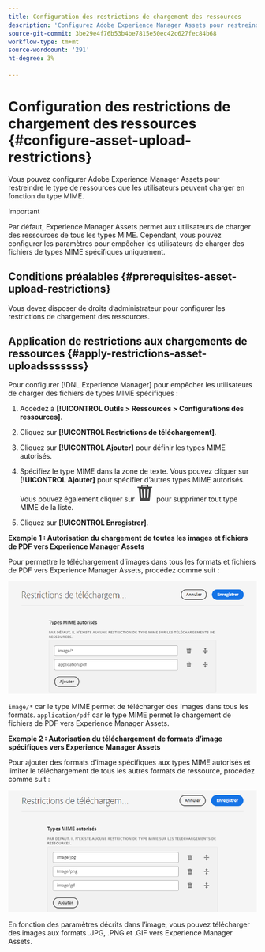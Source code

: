 ```yaml
---
title: Configuration des restrictions de chargement des ressources
description: 'Configurez Adobe Experience Manager Assets pour restreindre le type de ressources que les utilisateurs peuvent charger en fonction du type MIME. Cela permet d’éviter les chargements accidentels de fichiers au format indésirable. '
source-git-commit: 3be29e4f76b53b4be7815e50ec42c627fec84b68
workflow-type: tm+mt
source-wordcount: '291'
ht-degree: 3%

---
```


# Configuration des restrictions de chargement des ressources {#configure-asset-upload-restrictions}

Vous pouvez configurer Adobe Experience Manager Assets pour restreindre le type de ressources que les utilisateurs peuvent charger en fonction du type MIME.

>[!IMPORTANT]
>
>Par défaut, Experience Manager Assets permet aux utilisateurs de charger des ressources de tous les types MIME. Cependant, vous pouvez configurer les paramètres pour empêcher les utilisateurs de charger des fichiers de types MIME spécifiques uniquement.

## Conditions préalables {#prerequisites-asset-upload-restrictions}

Vous devez disposer de droits d’administrateur pour configurer les restrictions de chargement des ressources.

## Application de restrictions aux chargements de ressources {#apply-restrictions-asset-uploadsssssss}

Pour configurer [!DNL Experience Manager] pour empêcher les utilisateurs de charger des fichiers de types MIME spécifiques :

1. Accédez à **[!UICONTROL Outils > Ressources > Configurations des ressources]**.

1. Cliquez sur **[!UICONTROL Restrictions de téléchargement]**.

1. Cliquez sur **[!UICONTROL Ajouter]** pour définir les types MIME autorisés.

1. Spécifiez le type MIME dans la zone de texte. Vous pouvez cliquer sur **[!UICONTROL Ajouter]** pour spécifier d’autres types MIME autorisés. Vous pouvez également cliquer sur ![icône de suppression](assets/delete-icon.svg) pour supprimer tout type MIME de la liste.

1. Cliquez sur **[!UICONTROL Enregistrer]**.

**Exemple 1 : Autorisation du chargement de toutes les images et fichiers de PDF vers Experience Manager Assets**

Pour permettre le téléchargement d’images dans tous les formats et fichiers de PDF vers Experience Manager Assets, procédez comme suit :

![Restrictions de chargement des ressources](assets/asset-upload-restrictions.png)

`image/*` car le type MIME permet de télécharger des images dans tous les formats. `application/pdf` car le type MIME permet le chargement de fichiers de PDF vers Experience Manager Assets.

**Exemple 2 : Autorisation du téléchargement de formats d’image spécifiques vers Experience Manager Assets**

Pour ajouter des formats d’image spécifiques aux types MIME autorisés et limiter le téléchargement de tous les autres formats de ressource, procédez comme suit :

![Restrictions des ressources](assets/asset-restrictions.png)

En fonction des paramètres décrits dans l’image, vous pouvez télécharger des images aux formats .JPG, .PNG et .GIF vers Experience Manager Assets.




